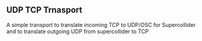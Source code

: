 ## UDP TCP Trnasport ##

A simple transport to translate incoming TCP to UDP/OSC for Supercollider and to translate outgoing UDP from supercollider to TCP
